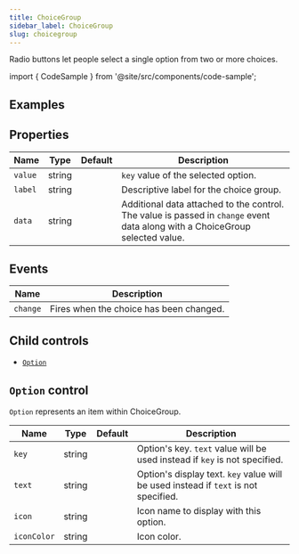 ```yaml
---
title: ChoiceGroup
sidebar_label: ChoiceGroup
slug: choicegroup
---
```


Radio buttons let people select a single option from two or more choices.

import { CodeSample } from '@site/src/components/code-sample';

## Examples

<CodeSample src="https://python-choicegroup-example.pgletio.repl.co" height="700px"
    python="https://github.com/pglet/examples/blob/main/python/controls/choicegroup_control.py"
    bash="https://github.com/pglet/examples/blob/main/bash/controls/choicegroup.sh"
    />

## Properties

| Name           | Type    | Default | Description |
| -------------- | ------- | ------- | ----------- |
| `value`        | string  |         | `key` value of the selected option. |
| `label`        | string  |         | Descriptive label for the choice group. |
| `data`         | string  |         | Additional data attached to the control. The value is passed in `change` event data along with a ChoiceGroup selected value. |

## Events

| Name      | Description |
| --------- | ----------- |
| `change`  | Fires when the choice has been changed. |

## Child controls

* [`Option`](#option-control)

## `Option` control

`Option` represents an item within ChoiceGroup.

| Name           | Type    | Default | Description |
| -------------- | ------- | ------- | ----------- |
| `key`          | string  |         | Option's key. `text` value will be used instead if `key` is not specified. |
| `text`         | string  |         | Option's display text. `key` value will be used instead if `text` is not specified. |
| `icon`         | string  |         | Icon name to display with this option. |
| `iconColor`    | string  |         | Icon color. |

